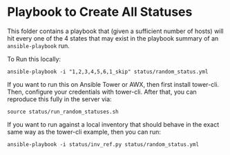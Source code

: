 # Playbook to Create All Statuses

This folder contains a playbook that (given a sufficient number of hosts)
will hit every one of the 4 states that may exist in the playbook
summary of an `ansible-playbook` run.

To Run this locally:

```
ansible-playbook -i "1,2,3,4,5,6,1_skip" status/random_status.yml
```

If you want to run this on Ansible Tower or AWX, then first install tower-cli.
Then, configure your credentials with tower-cli. After that, you can
reproduce this fully in the server via:

```
source status/run_random_statuses.sh
```

If you want to run against a local inventory that should behave in the
exact same way as the tower-cli example, then you can run:

```
ansible-playbook -i status/inv_ref.py status/random_status.yml
```

